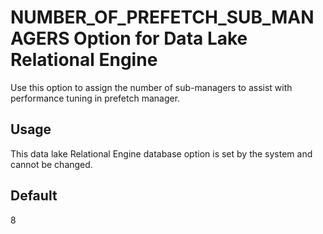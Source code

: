 <!-- loio421cc329e0ca4f078f79696e9c23e6bf -->

# NUMBER\_OF\_PREFETCH\_SUB\_MANAGERS Option for Data Lake Relational Engine

Use this option to assign the number of sub-managers to assist with performance tuning in prefetch manager.



<a name="loio421cc329e0ca4f078f79696e9c23e6bf__section_rv2_mvs_swb"/>

## Usage

This data lake Relational Engine database option is set by the system and cannot be changed.



<a name="loio421cc329e0ca4f078f79696e9c23e6bf__iq_refso_855"/>

## Default

8

